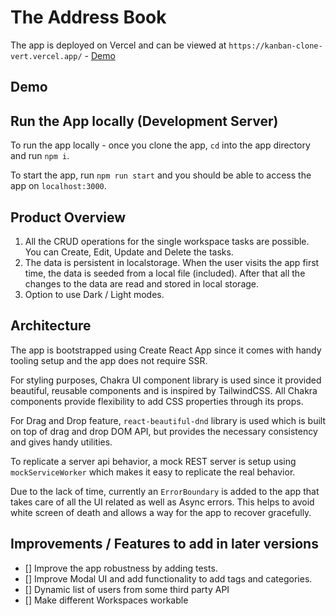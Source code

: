 # The Address Book

The app is deployed on Vercel and can be viewed at `https://kanban-clone-vert.vercel.app/` - [Demo](https://kanban-clone-vert.vercel.app/)

## Demo

## Run the App locally (Development Server)

To run the app locally - once you clone the app, `cd` into the app directory and run `npm i`.

To start the app, run `npm run start` and you should be able to access the app on `localhost:3000`.

## Product Overview

1. All the CRUD operations for the single workspace tasks are possible. You can Create, Edit, Update and Delete the tasks.
2. The data is persistent in localstorage. When the user visits the app first time, the data is seeded from a local file (included). After that all the changes to the data are read and stored in local storage.
3. Option to use Dark / Light modes.

## Architecture

The app is bootstrapped using Create React App since it comes with handy tooling setup and the app does not require SSR.

For styling purposes, Chakra UI component library is used since it provided beautiful, reusable components and is inspired by TailwindCSS. All Chakra components provide flexibility to add CSS properties through its props.

For Drag and Drop feature, `react-beautiful-dnd` library is used which is built on top of drag and drop DOM API, but provides the necessary consistency and gives handy utilities.

To replicate a server api behavior, a mock REST server is setup using `mockServiceWorker` which makes it easy to replicate the real behavior.

Due to the lack of time, currently an `ErrorBoundary` is added to the app that takes care of all the UI related as well as Async errors. This helps to avoid white screen of death and allows a way for the app to recover gracefully.

## Improvements / Features to add in later versions

- [] Improve the app robustness by adding tests.
- [] Improve Modal UI and add functionality to add tags and categories.
- [] Dynamic list of users from some third party API
- [] Make different Workspaces workable
